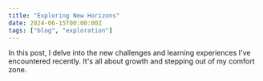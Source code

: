 ```yaml
---
title: "Exploring New Horizons"
date: 2024-06-15T00:00:00Z
tags: ["blog", "exploration"]
---
```


In this post, I delve into the new challenges and learning experiences I've encountered recently. It's all about growth and stepping out of my comfort zone.

